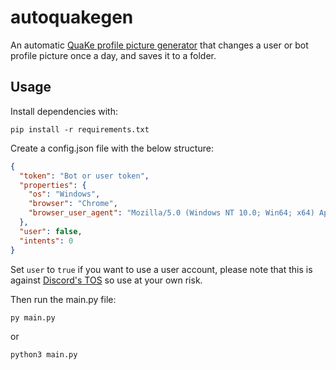 # autoquakegen

An automatic [QuaKe profile picture generator](https://thefakequake.github.io/) that changes a user or bot
profile picture once a day, and saves it to a folder.

## Usage

Install dependencies with:
```
pip install -r requirements.txt
```

Create a config.json file with the below structure:
```json
{
  "token": "Bot or user token",
  "properties": {
    "os": "Windows",
    "browser": "Chrome",
    "browser_user_agent": "Mozilla/5.0 (Windows NT 10.0; Win64; x64) AppleWebKit/537.36 (KHTML, like Gecko) Chrome/106.0.0.0 Safari/537.36"
  },
  "user": false,
  "intents": 0
}
```

Set `user` to `true` if you want to use a user account, please note that this is against [Discord's TOS](https://discord.com/terms) so use at your own risk.

Then run the main.py file:
```
py main.py
```
or
```
python3 main.py
```